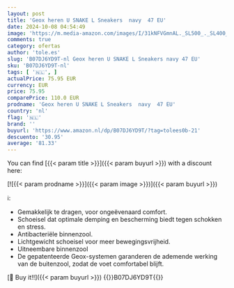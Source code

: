 ```yaml
---
layout: post
title: 'Geox heren U SNAKE L Sneakers  navy  47 EU'
date: 2024-10-08 04:54:49
image: 'https://m.media-amazon.com/images/I/31kNFVGmnAL._SL500_._SL400_.jpg'
comments: true
category: ofertas
author: 'tole.es'
slug: 'B07DJ6YD9T-nl Geox heren U SNAKE L Sneakers navy 47 EU'
sku: 'B07DJ6YD9T-nl'
tags: [ '🇳🇱', ]
actualPrice: 75.95 EUR
currency: EUR
price: 75.95
comparePrice: 110.0 EUR
prodname: 'Geox heren U SNAKE L Sneakers  navy  47 EU'
country: 'nl'
flag: '🇳🇱'
brand: ''
buyurl: 'https://www.amazon.nl/dp/B07DJ6YD9T/?tag=tolees0b-21'
descuento: '30.95'
average: '81.33'
---
```


You can find [{{< param title >}}]({{< param buyurl >}}) with a discount here:

[![{{< param prodname >}}]({{< param image >}})]({{< param buyurl >}})

ℹ️:

- Gemakkelijk te dragen, voor ongeëvenaard comfort.
- Schoeisel dat optimale demping en bescherming biedt tegen schokken en stress.
- Antibacteriële binnenzool.
- Lichtgewicht schoeisel voor meer bewegingsvrijheid.
- Uitneembare binnenzool
- De gepatenteerde Geox-systemen garanderen de ademende werking van de buitenzool, zodat de voet comfortabel blijft.

[🛒 Buy it!!]({{< param buyurl >}})
{{<world>}}B07DJ6YD9T{{</world>}}
